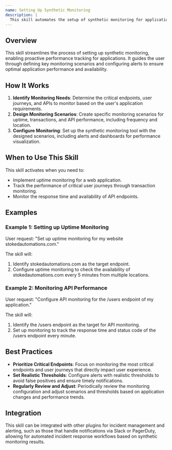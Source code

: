 ```yaml
---
name: Setting Up Synthetic Monitoring
description: |
  This skill automates the setup of synthetic monitoring for applications. It allows Claude to proactively track performance and availability by configuring uptime, transaction, and API monitoring. Use this skill when the user requests to "set up synthetic monitoring", "configure uptime monitoring", "track application performance", or needs help with "proactive performance tracking". The skill helps to identify critical endpoints and user journeys, design monitoring scenarios, and configure alerts and dashboards.
---
```


## Overview

This skill streamlines the process of setting up synthetic monitoring, enabling proactive performance tracking for applications. It guides the user through defining key monitoring scenarios and configuring alerts to ensure optimal application performance and availability.

## How It Works

1. **Identify Monitoring Needs**: Determine the critical endpoints, user journeys, and APIs to monitor based on the user's application requirements.
2. **Design Monitoring Scenarios**: Create specific monitoring scenarios for uptime, transactions, and API performance, including frequency and location.
3. **Configure Monitoring**: Set up the synthetic monitoring tool with the designed scenarios, including alerts and dashboards for performance visualization.

## When to Use This Skill

This skill activates when you need to:
- Implement uptime monitoring for a web application.
- Track the performance of critical user journeys through transaction monitoring.
- Monitor the response time and availability of API endpoints.

## Examples

### Example 1: Setting up Uptime Monitoring

User request: "Set up uptime monitoring for my website stokedautomations.com."

The skill will:
1. Identify stokedautomations.com as the target endpoint.
2. Configure uptime monitoring to check the availability of stokedautomations.com every 5 minutes from multiple locations.

### Example 2: Monitoring API Performance

User request: "Configure API monitoring for the /users endpoint of my application."

The skill will:
1. Identify the /users endpoint as the target for API monitoring.
2. Set up monitoring to track the response time and status code of the /users endpoint every minute.

## Best Practices

- **Prioritize Critical Endpoints**: Focus on monitoring the most critical endpoints and user journeys that directly impact user experience.
- **Set Realistic Thresholds**: Configure alerts with realistic thresholds to avoid false positives and ensure timely notifications.
- **Regularly Review and Adjust**: Periodically review the monitoring configuration and adjust scenarios and thresholds based on application changes and performance trends.

## Integration

This skill can be integrated with other plugins for incident management and alerting, such as those that handle notifications via Slack or PagerDuty, allowing for automated incident response workflows based on synthetic monitoring results.
